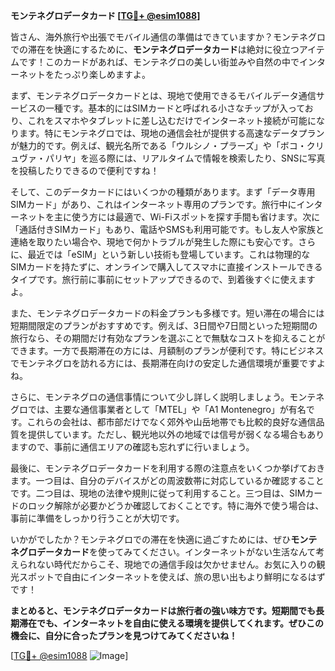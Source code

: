 **モンテネグロデータカード [[TG💪+ @esim1088](https://t.me/s/esim1088)]**

皆さん、海外旅行や出張でモバイル通信の準備はできていますか？モンテネグロでの滞在を快適にするために、**モンテネグロデータカード**は絶対に役立つアイテムです！このカードがあれば、モンテネグロの美しい街並みや自然の中でインターネットをたっぷり楽しめますよ。

まず、モンテネグロデータカードとは、現地で使用できるモバイルデータ通信サービスの一種です。基本的にはSIMカードと呼ばれる小さなチップが入っており、これをスマホやタブレットに差し込むだけでインターネット接続が可能になります。特にモンテネグロでは、現地の通信会社が提供する高速なデータプランが魅力的です。例えば、観光名所である「ウルシノ・プラーズ」や「ボコ・クリュヴァ・パリヤ」を巡る際には、リアルタイムで情報を検索したり、SNSに写真を投稿したりできるので便利ですね！

そして、このデータカードにはいくつかの種類があります。まず「データ専用SIMカード」があり、これはインターネット専用のプランです。旅行中にインターネットを主に使う方には最適で、Wi-Fiスポットを探す手間も省けます。次に「通話付きSIMカード」もあり、電話やSMSも利用可能です。もし友人や家族と連絡を取りたい場合や、現地で何かトラブルが発生した際にも安心です。さらに、最近では「eSIM」という新しい技術も登場しています。これは物理的なSIMカードを持たずに、オンラインで購入してスマホに直接インストールできるタイプです。旅行前に事前にセットアップできるので、到着後すぐに使えますよ。

また、モンテネグロデータカードの料金プランも多様です。短い滞在の場合には短期間限定のプランがおすすめです。例えば、3日間や7日間といった短期間の旅行なら、その期間だけ有効なプランを選ぶことで無駄なコストを抑えることができます。一方で長期滞在の方には、月額制のプランが便利です。特にビジネスでモンテネグロを訪れる方には、長期滞在向けの安定した通信環境が重要ですよね。

さらに、モンテネグロの通信事情について少し詳しく説明しましょう。モンテネグロでは、主要な通信事業者として「MTEL」や「A1 Montenegro」が有名です。これらの会社は、都市部だけでなく郊外や山岳地帯でも比較的良好な通信品質を提供しています。ただし、観光地以外の地域では信号が弱くなる場合もありますので、事前に通信エリアの確認も忘れずに行いましょう。

最後に、モンテネグロデータカードを利用する際の注意点をいくつか挙げておきます。一つ目は、自分のデバイスがどの周波数帯に対応しているか確認することです。二つ目は、現地の法律や規則に従って利用すること。三つ目は、SIMカードのロック解除が必要かどうか確認しておくことです。特に海外で使う場合は、事前に準備をしっかり行うことが大切です。

いかがでしたか？モンテネグロでの滞在を快適に過ごすためには、ぜひ**モンテネグロデータカード**を使ってみてください。インターネットがない生活なんて考えられない時代だからこそ、現地での通信手段は欠かせません。お気に入りの観光スポットで自由にインターネットを使えば、旅の思い出もより鮮明になるはずです！

**まとめると、モンテネグロデータカードは旅行者の強い味方です。短期間でも長期滞在でも、インターネットを自由に使える環境を提供してくれます。ぜひこの機会に、自分に合ったプランを見つけてみてくださいね！**

[[TG💪+ @esim1088](https://t.me/s/esim1088) ![Image](https://i.postimg.cc/Y0z9fWf4/image.png)]